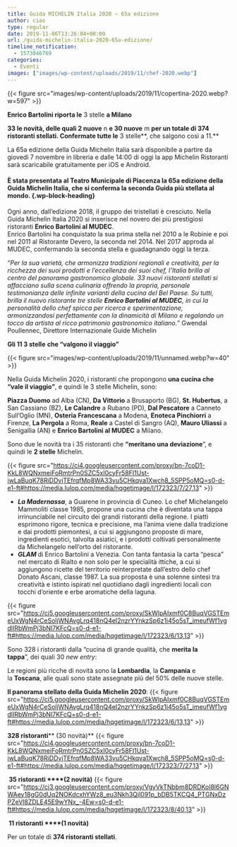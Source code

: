 ```yaml
---
title: Guida MICHELIN Italia 2020 – 65a edizione
author: ciao
type: regular
date: 2019-11-06T13:26:04+00:00
url: /guida-michelin-italia-2020-65a-edizione/
timeline_notification:
  - 1573046769
categories:
  - Eventi
images: ["images/wp-content/uploads/2019/11/chef-2020.webp"]
---
```


{{< figure src="images/wp-content/uploads/2019/11/copertina-2020.webp?w=597" >}}


**Enrico Bartolini riporta le** 3 stelle **a Milano** 

**33 le novità, delle quali 2 nuove** n **e 30 nuove** m **per un totale di 374 ristoranti stellati. Confermate tutte le** 3 stelle**, che salgono così a 11.** 

La 65a edizione della Guida Michelin Italia sarà disponibile a partire da giovedì 7 novembre in libreria e dalle 14:00 di oggi la app Michelin Ristoranti sarà scaricabile gratuitamente per iOS e Android. 

#### È stata presentata al Teatro Municipale di Piacenza la 65a edizione della Guida Michelin Italia, che si conferma la seconda Guida più stellata al mondo.  {.wp-block-heading}

Ogni anno, dall’edizione 2018, il gruppo dei tristellati è cresciuto. Nella Guida Michelin Italia 2020 si inserisce nel novero dei più prestigiosi ristoranti **Enrico Bartolini al MUDEC**.  
Enrico Bartolini ha conquistato la sua prima stella nel 2010 a le Robinie e poi nel 2011 al Ristorante Devero, la seconda nel 2014. Nel 2017 approda al MUDEC, confermando la seconda stella e guadagnando oggi la terza. 

“_Per la sua varietà, che armonizza tradizioni regionali e creatività, per la ricchezza dei suoi prodotti e l’eccellenza dei suoi chef, l’Italia brilla al centro del panorama gastronomico globale. 33 nuovi ristoranti stellati si affacciano sulla scena culinaria offrendo la propria, personale testimonianza delle infinite varianti della cucina del Bel Paese. Su tutti, brilla il nuovo ristorante tre stelle **Enrico Bartolini al MUDEC**, in cui la personalità dello chef spicca per ricerca e sperimentazione, armonizzandosi perfettamente con la dinamicità di Milano e regalando un tocco da artista al ricco patrimonio gastronomico italiano._” Gwendal Poullennec, Direttore Internazionale Guide Michelin 

**Gli 11 3 stelle** **che “valgono il viaggio”**


{{< figure src="images/wp-content/uploads/2019/11/unnamed.webp?w=40" >}}


Nella Guida Michelin 2020, i ristoranti che propongono **una cucina che “vale il viaggio”**, e quindi le 3 stelle Michelin, sono: 

**Piazza Duomo** ad Alba (CN), **Da Vittorio** a Brusaporto (BG), **St. Hubertus**, a San Cassiano (BZ), **Le Calandre** a Rubano (PD), **Dal Pescatore** a Canneto Sull’Oglio (MN), **Osteria Francescana** a Modena, **Enoteca Pinchiorri** a Firenze, **La Pergola** a Roma, **Reale** a Castel di Sangro (AQ), **Mauro Uliassi** a Senigallia (AN) e **Enrico Bartolini al MUDEC** a Milano. 

Sono due le novità tra i 35 ristoranti che&nbsp;**“meritano una deviazione**”, e quindi le **2 stelle**&nbsp;Michelin. 


{{< figure src="https://ci4.googleusercontent.com/proxy/bn-7coD1-KkL8WQNxmeiFoRmtrPn0SZC5xI0cyFr58FI1Ust-iwLaBuqK78RiDDvjTEfrqfMp8WA33vu5CHkqva1Xwch8_5SPP5oMQ=s0-d-e1-ft#https://media.lulop.com/media/hqgetimage/l/172323/7/27,13" >}}


<ul class="wp-block-list">
  <li>
    <strong><em>La Madernassa</em></strong>, a Guarene in provincia di Cuneo. Lo chef Michelangelo Mammoliti classe 1985, propone una cucina che è diventata una tappa irrinunciabile nel circuito dei grandi ristoranti della regione. I piatti esprimono rigore, tecnica e precisione, ma l&#8217;anima viene dalla tradizione e dai prodotti piemontesi, a cui si aggiungono proposte di mare, ingredienti esotici, talvolta asiatici, e i prodotti coltivati personalmente da Michelangelo nell’orto del ristorante.
  </li>
  <li>
    <strong><em>GLAM </em></strong>di Enrico Bartolini a Venezia. Con tanta fantasia la carta “pesca” nel mercato di Rialto e non solo per le specialità ittiche, a cui si aggiungono ricette del territorio reinterpretate dall’estro dello chef Donato Ascani, classe 1987. La sua proposta è una solenne sintesi tra creatività e istinto ispirati nel quotidiano dagli ingredienti locali con tocchi d’oriente e erbe aromatiche della laguna.
  </li>
</ul>


{{< figure src="https://ci5.googleusercontent.com/proxy/SkWlpAIxmf0C8BuqVGSTEmeUxWgN4rCeSoljWNAvgLrq418nQ4eI2nzrYYnkzSp6z1i45o5sT_imeufWf1ygdlIRbWmPj3bNI7KFcQ=s0-d-e1-ft#https://media.lulop.com/media/hqgetimage/l/172323/6/13,13" >}}


Sono 328 i ristoranti dalla “cucina di grande qualità, che&nbsp;**merita la tappa**”,&nbsp;dei quali 30&nbsp;_new entry_:

Le regioni più ricche di novità sono la&nbsp;**Lombardia**, la&nbsp;**Campania**&nbsp;e la&nbsp;**Toscana**, alle quali sono state assegnate più del 50% delle nuove stelle.&nbsp;

**Il panorama stellato della Guida Michelin 2020**:
{{< figure src="https://ci5.googleusercontent.com/proxy/SkWlpAIxmf0C8BuqVGSTEmeUxWgN4rCeSoljWNAvgLrq418nQ4eI2nzrYYnkzSp6z1i45o5sT_imeufWf1ygdlIRbWmPj3bNI7KFcQ=s0-d-e1-ft#https://media.lulop.com/media/hqgetimage/l/172323/6/13,13" >}}
 

**328 ristoranti****&nbsp;(30 novità)**
{{< figure src="https://ci4.googleusercontent.com/proxy/bn-7coD1-KkL8WQNxmeiFoRmtrPn0SZC5xI0cyFr58FI1Ust-iwLaBuqK78RiDDvjTEfrqfMp8WA33vu5CHkqva1Xwch8_5SPP5oMQ=s0-d-e1-ft#https://media.lulop.com/media/hqgetimage/l/172323/7/27,13" >}}
 

**&nbsp;35 ristoranti&nbsp;****(2 novità)**
{{< figure src="https://ci3.googleusercontent.com/proxy/VgyVkTNbbm8DRDKol8l6GNWAey18gG0dUq2NOKdcxhYWz8_eu3Nkh3Qjl091p_bDB5TKCQ4_PTGNxDzPZeVl8ZDLE45E9wYNx_-4Ew=s0-d-e1-ft#https://media.lulop.com/media/hqgetimage/l/172323/8/40,13" >}}
 

**&nbsp;11 ristoranti&nbsp;****(1 novità)**

Per un totale di&nbsp;**374 ristoranti stellati**.